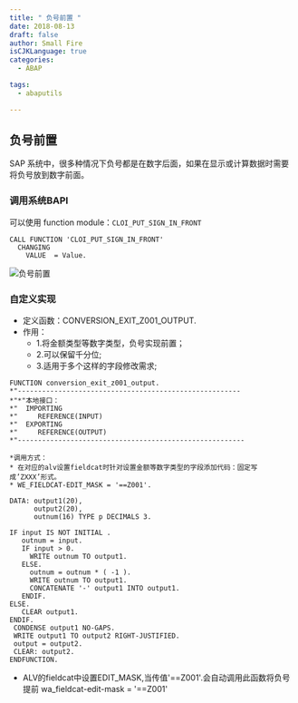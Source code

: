 ```yaml
---
title: " 负号前置 "
date: 2018-08-13
draft: false
author: Small Fire
isCJKLanguage: true
categories: 
  - ABAP

tags: 
  - abaputils

---
```


## 负号前置 ##

SAP 系统中，很多种情况下负号都是在数字后面，如果在显示或计算数据时需要将负号放到数字前面。

### 调用系统BAPI

可以使用 function module：`CLOI_PUT_SIGN_IN_FRONT`

```JS
CALL FUNCTION 'CLOI_PUT_SIGN_IN_FRONT'
  CHANGING
    VALUE  = Value.
```

![负号前置](/images/ABAP/MinusTop.png)

### 自定义实现

- 定义函数：CONVERSION_EXIT_Z001_OUTPUT.
- 作用：
  * 1.将金额类型等数字类型，负号实现前置；
  * 2.可以保留千分位;
  * 3.适用于多个这样的字段修改需求;

```JS
FUNCTION conversion_exit_z001_output.
*"-------------------------------------------------------
*"*"本地接口：
*"  IMPORTING
*"     REFERENCE(INPUT)
*"  EXPORTING
*"     REFERENCE(OUTPUT)
*"--------------------------------------------------------

*调用方式：
* 在对应的alv设置fieldcat时针对设置金额等数字类型的字段添加代码：固定写成’ZXXX’形式。
* WE_FIELDCAT-EDIT_MASK = '==Z001'.

DATA: output1(20),
      output2(20),
      outnum(16) TYPE p DECIMALS 3.

IF input IS NOT INITIAL .
   outnum = input.
   IF input > 0.
     WRITE outnum TO output1.
   ELSE.
     outnum = outnum * ( -1 ).
     WRITE outnum TO output1.
     CONCATENATE '-' output1 INTO output1.
   ENDIF.
ELSE.
   CLEAR output1.
ENDIF.
 CONDENSE output1 NO-GAPS.
 WRITE output1 TO output2 RIGHT-JUSTIFIED.
 output = output2.
 CLEAR: output2.
ENDFUNCTION.
```
- ALV的fieldcat中设置EDIT_MASK,当传值'==Z001'.会自动调用此函数将负号提前
  wa_fieldcat-edit-mask = '==Z001'